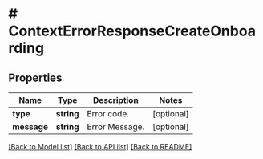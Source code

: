 # # ContextErrorResponseCreateOnboarding

## Properties

Name | Type | Description | Notes
------------ | ------------- | ------------- | -------------
**type** | **string** | Error code. | [optional]
**message** | **string** | Error Message. | [optional]

[[Back to Model list]](../../README.md#models) [[Back to API list]](../../README.md#endpoints) [[Back to README]](../../README.md)
